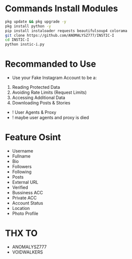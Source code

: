 # Commands Install Modules
```bash
pkg update && pkg upgrade -y
pkg install python -y
pip install instaloader requests beautifulsoup4 colorama
git clone https://github.com/ANOMALYSZ777/INSTIC-I
cd INSTIC-I
python instic-i.py
```

# Recommanded to Use
* Use your Fake Instagram Account to be a:
1. Reading Protected Data
2. Avoiding Rate Limits (Request Limits)
3. Accessing Additional Data
4. Downloading Posts & Stories

* ! User Agents & Proxy
* ! maybe user agents and proxy is died

# Feature Osint
* Username
* Fullname
* Bio
* Followers
* Following
* Posts
* External URL
* Verified
* Bussiness ACC
* Private ACC
* Account Status
* Location
* Photo Profile

# THX TO
* ANOMALYSZ777
* VOIDWALKERS
